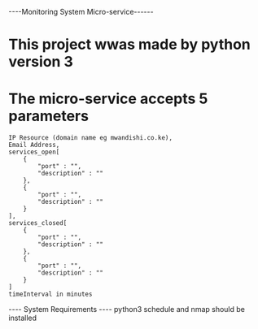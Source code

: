 ----Monitoring System Micro-service------

# This project wwas made by python version 3
# The micro-service accepts 5 parameters
    IP Resource (domain name eg mwandishi.co.ke),
    Email Address,
    services_open[
        {
            "port" : "",
            "description" : ""
        },
        {
            "port" : "",
            "description" : ""
        }
    ],
    services_closed[
        {
            "port" : "",
            "description" : ""
        },
        {
            "port" : "",
            "description" : ""
        }
    ]
    timeInterval in minutes

---- System Requirements ----
    python3
    schedule and nmap should be installed
